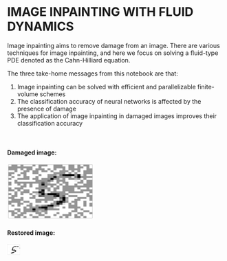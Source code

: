 # IMAGE INPAINTING WITH FLUID DYNAMICS

Image inpainting aims to remove damage from an image. There are various techniques for image inpainting, and here we focus on solving a fluid-type PDE denoted as the Cahn-Hilliard equation.

The three take-home messages from this notebook are that:

1. Image inpainting can be solved with efficient and parallelizable finite-volume schemes
2. The classification accuracy of neural networks is affected by the presence of damage 
3. The application of image inpainting in damaged images improves their classification accuracy

<p>&nbsp;</p>

#### Damaged image:
<img src="images/damage_23.png" alt="drawing" width="200">

#### Restored image:
<img src="images/inpainting_23.png" style="width:30px;height:25px;" >
